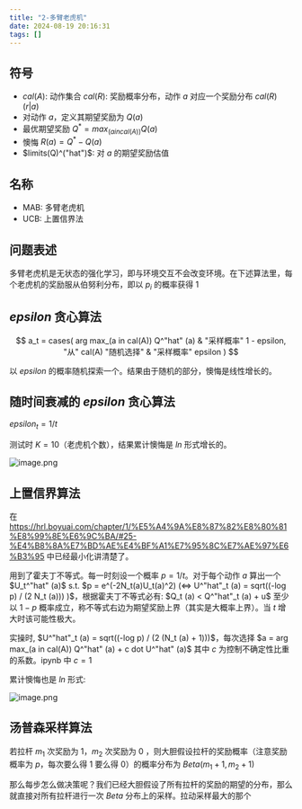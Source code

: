 ```yaml
---
title: "2-多臂老虎机"
date: 2024-08-19 20:16:31
tags: []
---
```

## 符号

- $cal(A)$: 动作集合 $cal(R)$: 奖励概率分布，动作 $a$ 对应一个奖励分布 $cal(R)(r | a)$
- 对动作 $a$，定义其期望奖励为 $Q(a)$
- 最优期望奖励 $Q^* = max_(a in cal(A)) Q(a)$
- 懊悔 $R(a) = Q^* - Q(a)$
- $limits(Q)^("hat")$: 对 $a$ 的期望奖励估值

## 名称

- MAB: 多臂老虎机
- UCB: 上置信界法

## 问题表述

多臂老虎机是无状态的强化学习，即与环境交互不会改变环境。在下述算法里，每个老虎机的奖励服从伯努利分布，即以 $p_i$ 的概率获得 $1$

## $epsilon$ 贪心算法

$$
a_t = cases(
  arg max_(a in cal(A)) Q^"hat" (a) & "采样概率"  1 - epsilon,
  "从" cal(A) "随机选择" & "采样概率" epsilon
)
$$

以  $epsilon$ 的概率随机探索一个。结果由于随机的部分，懊悔是线性增长的。

## 随时间衰减的 $epsilon$ 贪心算法

$epsilon_t = 1 / t$

测试时 $K = 10$（老虎机个数），结果累计懊悔是 $ln$ 形式增长的。

![image.png](https://how-to-1258460161.cos.ap-shanghai.myqcloud.com/how-to/20240926210423.webp)

## 上置信界算法

在 https://hrl.boyuai.com/chapter/1/%E5%A4%9A%E8%87%82%E8%80%81%E8%99%8E%E6%9C%BA/#25-%E4%B8%8A%E7%BD%AE%E4%BF%A1%E7%95%8C%E7%AE%97%E6%B3%95 中已经最小化讲清楚了。

用到了霍夫丁不等式。每一时刻设一个概率 $p = 1 / t$。对于每个动作 $a$ 算出一个 $U_t^"hat" (a)$ s.t. $p = e^(-2N_t(a)U_t(a)^2) (<=> U^"hat"_t (a) = sqrt((-log p) / (2 N_t (a))) )$，根据霍夫丁不等式必有: $Q_t (a) < Q^"hat"_t (a) + u$ 至少以 $1 - p$ 概率成立，称不等式右边为期望奖励上界（其实是大概率上界）。当 $t$ 增大时该可能性极大。

实操时, $U^"hat"_t (a) = sqrt((-log p) / (2 (N_t (a) + 1)))$，每次选择 $a = arg max_(a in cal(A)) Q^"hat" (a) + c dot U^"hat" (a)$  其中 $c$ 为控制不确定性比重的系数。ipynb 中 $c = 1$

累计懊悔也是 $ln$ 形式:

![image.png](https://how-to-1258460161.cos.ap-shanghai.myqcloud.com/how-to/20240926211431.webp)

## 汤普森采样算法

若拉杆 $m_1$ 次奖励为 $1$，$m_2$ 次奖励为 $0$ ，则大胆假设拉杆的奖励概率（注意奖励概率为 $p$，每次要么得 $1$ 要么得 $0$）的概率分布为 $Beta(m_1 + 1, m_2 + 1)$

那么每步怎么做决策呢？我们已经大胆假设了所有拉杆的奖励的期望的分布，那么就直接对所有拉杆进行一次 $Beta$ 分布上的采样。拉动采样最大的那个
